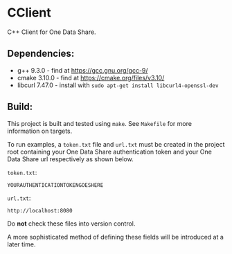 CClient
=======

C++ Client for One Data Share.

Dependencies:
-------------
- g++ 9.3.0 - find at https://gcc.gnu.org/gcc-9/
- cmake 3.10.0 - find at https://cmake.org/files/v3.10/
- libcurl 7.47.0 - install with `sudo apt-get install libcurl4-openssl-dev`

Build:
------
This project is built and tested using `make`. See `Makefile` for more information on targets.

To run examples, a `token.txt` file and `url.txt` must be created in the project root containing your One Data Share
authentication token and your One Data Share url respectively as shown below.

`token.txt`:
```
YOURAUTHENTICATIONTOKENGOESHERE

```

`url.txt`:
```
http://localhost:8080

```

Do **not** check these files into version control.

A more sophisticated method of defining these fields will be introduced at a later time.